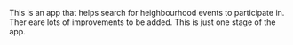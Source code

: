 This is an app that helps search for heighbourhood events to participate in. Ther eare lots of improvements to be added. This is just one stage of the app. 